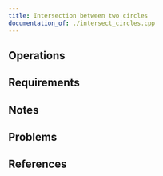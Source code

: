```yaml
---
title: Intersection between two circles
documentation_of: ./intersect_circles.cpp
---
```


## Operations

## Requirements

## Notes

## Problems

## References
